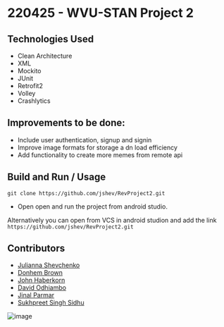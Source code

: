 # 220425 - WVU-STAN Project 2

## Technologies Used

- Clean Architecture
- XML
- Mockito
- JUnit
- Retrofit2
- Volley
- Crashlytics

## Improvements to be done:

- Include user authentication, signup and signin
- Improve image formats for storage a dn load efficiency
- Add functionality to create more memes from remote api

## Build and Run / Usage

`git clone https://github.com/jshev/RevProject2.git`

- Open open and run the project from android studio.

Alternatively you can open from VCS in android studion and add the link `https://github.com/jshev/RevProject2.git`

## Contributors

- [Julianna Shevchenko](https://github.com/jshev)
- [Donhem Brown](https://github.com/DonhemABrown)
- [John Haberkorn](https://github.com/SourDoe)
- [David Odhiambo](https://github.com/odhiambo123)
- [Jinal Parmar](https://github.com/jinalparmar45)
- [Sukhpreet Singh Sidhu](https://github.com/sukhpreetsinghsidhu)





![image](https://user-images.githubusercontent.com/8829018/171968606-d0837808-468d-4f85-a218-181b1c064abc.png)
